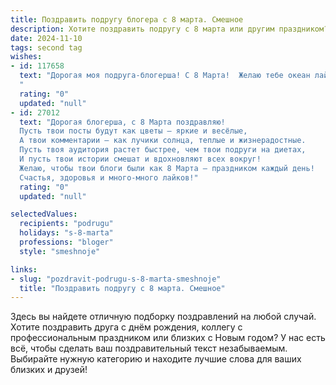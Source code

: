 ```yaml
---
title: Поздравить подругу блогера с 8 марта. Смешное
description: Хотите поздравить подругу с 8 марта или другим праздником? Наш ИИ создаст незабываемое поздравление, а вы обязательно выделитесь среди других.  
date: 2024-11-10
tags: second tag
wishes:
- id: 117658
  text: "Дорогая моя подруга-блогерша! С 8 Марта!  Желаю тебе океан лайков, море комментариев (только позитивных, разумеется!), и чтобы твой контент был настолько виральным, что завидующие конкуренты от зависти лопали бы свои клавиатуры!  Пусть удача будет твоим неизменным хештегом, а вдохновение – вечным фолловером!  И главное –  чтобы  в этот чудесный день ты получила не только поздравления, но и кучу вкусных тортиков!
  "
  rating: "0"
  updated: "null"
- id: 27012
  text: "Дорогая блогерша, с 8 Марта поздравляю!
  Пусть твои посты будут как цветы — яркие и весёлые,
  А твои комментарии — как лучики солнца, теплые и жизнерадостные.
  Пусть твоя аудитория растет быстрее, чем твои подруги на диетах,
  И пусть твои истории смешат и вдохновляют всех вокруг!
  Желаю, чтобы твои блоги были как 8 Марта — праздником каждый день!
  Счастья, здоровья и много-много лайков!"
  rating: "0"
  updated: "null"

selectedValues:
  recipients: "podrugu"
  holidays: "s-8-marta"
  professions: "bloger"
  style: "smeshnoje"

links:
- slug: "pozdravit-podrugu-s-8-marta-smeshnoje"
  title: "Поздравить подругу с 8 марта. Смешное"
---
```


Здесь вы найдете отличную подборку поздравлений на любой случай.
Хотите поздравить друга с днём рождения, коллегу с профессиональным праздником или близких с Новым годом? У нас есть всё, чтобы сделать ваш поздравительный текст незабываемым. Выбирайте нужную категорию и находите лучшие слова для ваших близких и друзей!
